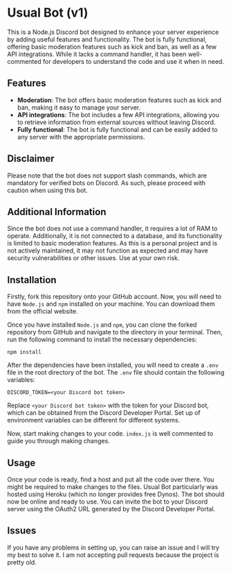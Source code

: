 # Usual Bot (v1)
This is a Node.js Discord bot designed to enhance your server experience by adding useful features and functionality. The bot is fully functional, offering basic moderation features such as kick and ban, as well as a few API integrations. While it lacks a command handler, it has been well-commented for developers to understand the code and use it when in need.

## Features
- **Moderation**: The bot offers basic moderation features such as kick and ban, making it easy to manage your server.
- **API integrations**: The bot includes a few API integrations, allowing you to retrieve information from external sources without leaving Discord.
- **Fully functional**: The bot is fully functional and can be easily added to any server with the appropriate permissions.

## Disclaimer
Please note that the bot does not support slash commands, which are mandatory for verified bots on Discord. As such, please proceed with caution when using this bot.

## Additional Information
Since the bot does not use a command handler, it requires a lot of RAM to operate. Additionally, it is not connected to a database, and its functionality is limited to basic moderation features. As this is a personal project and is not actively maintained, it may not function as expected and may have security vulnerabilities or other issues. Use at your own risk.

## Installation
Firstly, fork this repository onto your GitHub account. Now, you will need to have `Node.js` and `npm` installed on your machine. You can download them from the official website.

Once you have installed `Node.js` and `npm`, you can clone the forked repository from GitHub and navigate to the directory in your terminal. Then, run the following command to install the necessary dependencies:
```
npm install
```

After the dependencies have been installed, you will need to create a `.env` file in the root directory of the bot. The `.env` file should contain the following variables:
```
DISCORD_TOKEN=<your Discord bot token>
```
Replace `<your Discord bot token>` with the token for your Discord bot, which can be obtained from the Discord Developer Portal. Set up of environment variables can be different for different systems.

Now, start making changes to your code. `index.js` is well commented to guide you through making changes.

## Usage
Once your code is ready, find a host and put all the code over there. You might be required to make changes to the files. Usual Bot particularly was hosted using Heroku (which no longer provides free Dynos). The bot should now be online and ready to use. You can invite the bot to your Discord server using the OAuth2 URL generated by the Discord Developer Portal.

## Issues
If you have any problems in setting up, you can raise an issue and I will try my best to solve it. I am not accepting pull requests because the project is pretty old.
